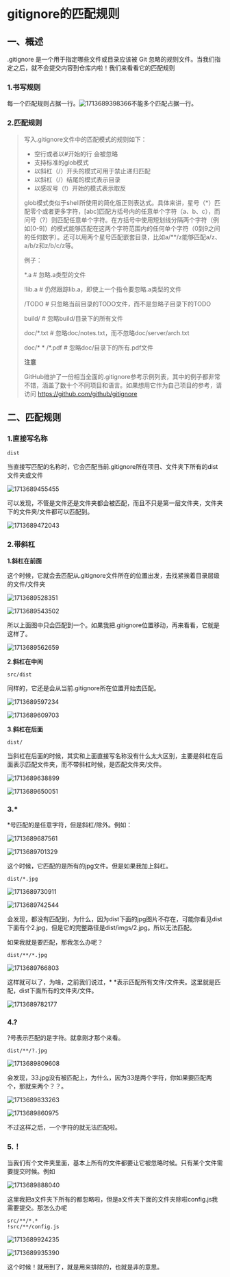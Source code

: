 # gitignore的匹配规则

## 一、概述

.gitignore 是一个用于指定哪些文件或目录应该被 Git 忽略的规则文件。当我们指定之后，就不会提交内容到仓库内啦！我们来看看它的匹配规则

### 1.书写规则

每一个匹配规则占据一行。![1713689398366](C:\Users\Administrator\AppData\Roaming\Typora\typora-user-images\1713689398366.png)不能多个匹配占据一行。

### 2.匹配规则

> 写入.gitignore文件中的匹配模式的规则如下：
>
> - 空行或者以#开始的行 会被忽略
> - 支持标准的glob模式
> - 以斜杠（/）开头的模式可用于禁止递归匹配
> - 以斜杠（/）结尾的模式表示目录
> - 以感叹号（!）开始的模式表示取反
>
> glob模式类似于shell所使用的简化版正则表达式。具体来讲，星号（*）匹配零个或者更多字符，[abc]匹配方括号内的任意单个字符（a、b、c），而问号（?）则匹配任意单个字符。在方括号中使用短划线分隔两个字符（例如[0-9]）的模式能够匹配在这两个字符范围内的任何单个字符（0到9之间的任何数字）。还可以用两个星号匹配嵌套目录，比如a/**/z能够匹配a/z、a/b/z和z/b/c/z等。
>
> 例子：
>
> *.a							# 忽略.a类型的文件
>
> !lib.a						# 仍然跟踪lib.a，即使上一个指令要忽略.a类型的文件
>
> /TODO					# 只忽略当前目录的TODO文件，而不是忽略子目录下的TODO
>
> build/					  # 忽略build/目录下的所有文件
>
> doc/*.txt				# 忽略doc/notes.txt，而不忽略doc/server/arch.txt
>
> doc/* * /*.pdf		# 忽略doc/目录下的所有.pdf文件
>
> **注意**
>
> GitHub维护了一份相当全面的.gitignore参考示例列表，其中的例子都非常不错，涵盖了数十个不同项目和语言。如果想用它作为自己项目的参考，请访问 https://github.com/github/gitignore



## 二、匹配规则

### 1.直接写名称

```
dist
```

当直接写匹配的名称时，它会匹配当前.gitignore所在项目、文件夹下所有的dist文件夹或文件

![1713689455455](C:\Users\Administrator\AppData\Roaming\Typora\typora-user-images\1713689455455.png)

可以发现，不管是文件还是文件夹都会被匹配，而且不只是第一层文件夹，文件夹下的文件夹/文件都可以匹配到。

![1713689472043](C:\Users\Administrator\AppData\Roaming\Typora\typora-user-images\1713689472043.png)

### 2.带斜杠

**1.斜杠在前面**

这个时候，它就会去匹配从.gitignore文件所在的位置出发，去找紧挨着目录层级的文件/文件夹

![1713689528351](C:\Users\Administrator\AppData\Roaming\Typora\typora-user-images\1713689528351.png)

![1713689543502](C:\Users\Administrator\AppData\Roaming\Typora\typora-user-images\1713689543502.png)

所以上面图中只会匹配到一个。如果我把.gitignore位置移动，再来看看，它就是这样了。

![1713689562659](C:\Users\Administrator\AppData\Roaming\Typora\typora-user-images\1713689562659.png)

**2.斜杠在中间**

```
src/dist
```

同样的，它还是会从当前.gitignore所在位置开始去匹配。

![1713689597234](C:\Users\Administrator\AppData\Roaming\Typora\typora-user-images\1713689597234.png)

![1713689609703](C:\Users\Administrator\AppData\Roaming\Typora\typora-user-images\1713689609703.png)

**3.斜杠在后面**

```
dist/
```

当斜杠在后面的时候，其实和上面直接写名称没有什么太大区别，主要是斜杠在后面表示匹配文件夹，而不带斜杠时候，是匹配文件夹/文件。

![1713689638899](C:\Users\Administrator\AppData\Roaming\Typora\typora-user-images\1713689638899.png)

![1713689650051](C:\Users\Administrator\AppData\Roaming\Typora\typora-user-images\1713689650051.png)

### 3.*

*号匹配的是任意字符，但是斜杠/除外。例如：

![1713689687561](C:\Users\Administrator\AppData\Roaming\Typora\typora-user-images\1713689687561.png)

![1713689701329](C:\Users\Administrator\AppData\Roaming\Typora\typora-user-images\1713689701329.png)

这个时候，它匹配的是所有的jpg文件。但是如果我加上斜杠。

```
dist/*.jpg
```

![1713689730911](C:\Users\Administrator\AppData\Roaming\Typora\typora-user-images\1713689730911.png)

![1713689742544](C:\Users\Administrator\AppData\Roaming\Typora\typora-user-images\1713689742544.png)

会发现，都没有匹配到，为什么，因为dist下面的jpg图片不存在，可能你看见dist下面有个2.jpg，但是它的完整路径是dist/imgs/2.jpg。所以无法匹配。

如果我就是要匹配，那我怎么办呢？

```
dist/**/*.jpg
```

![1713689766803](C:\Users\Administrator\AppData\Roaming\Typora\typora-user-images\1713689766803.png)

这样就可以了，为啥，之前我们说过，* *表示匹配所有文件/文件夹。这里就是匹配，dist下面所有的文件夹/文件。

![1713689782177](C:\Users\Administrator\AppData\Roaming\Typora\typora-user-images\1713689782177.png)

### 4.?

?号表示匹配的是字符。就拿刚才那个来看。

```
dist/**/?.jpg
```

![1713689809608](C:\Users\Administrator\AppData\Roaming\Typora\typora-user-images\1713689809608.png)

会发现，33.jpg没有被匹配上，为什么，因为33是两个字符，你如果要匹配两个，那就来两个？？。

![1713689833263](C:\Users\Administrator\AppData\Roaming\Typora\typora-user-images\1713689833263.png)

![1713689860975](C:\Users\Administrator\AppData\Roaming\Typora\typora-user-images\1713689860975.png)

不过这样之后，一个字符的就无法匹配啦。

### 5.！

当我们有个文件夹里面，基本上所有的文件都要让它被忽略时候。只有某个文件需要提交时候。例如

![1713689888040](C:\Users\Administrator\AppData\Roaming\Typora\typora-user-images\1713689888040.png)

这里我把a文件夹下所有的都忽略啦，但是a文件夹下面的文件夹除啦config.js我需要提交。那怎么办呢

```
src/**/*.*
!src/**/config.js
```

![1713689924235](C:\Users\Administrator\AppData\Roaming\Typora\typora-user-images\1713689924235.png)

![1713689935390](C:\Users\Administrator\AppData\Roaming\Typora\typora-user-images\1713689935390.png)

这个时候！就用到了，就是用来排除的，也就是非的意思。